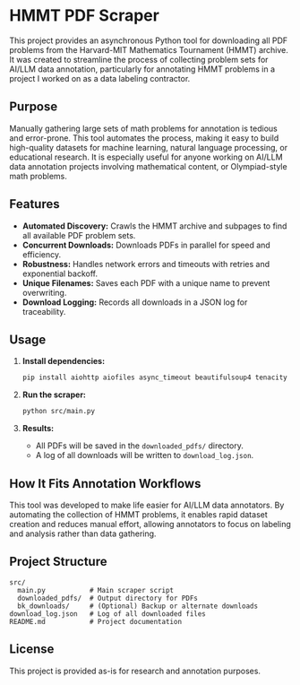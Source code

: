 # HMMT PDF Scraper

This project provides an asynchronous Python tool for downloading all PDF problems from the Harvard-MIT Mathematics Tournament (HMMT) archive. It was created to streamline the process of collecting problem sets for AI/LLM data annotation, particularly for annotating HMMT problems in a project I worked on as a data labeling contractor.

## Purpose

Manually gathering large sets of math problems for annotation is tedious and error-prone. This tool automates the process, making it easy to build high-quality datasets for machine learning, natural language processing, or educational research. It is especially useful for anyone working on AI/LLM data annotation projects involving mathematical content, or Olympiad-style math problems.

## Features

- **Automated Discovery:** Crawls the HMMT archive and subpages to find all available PDF problem sets.
- **Concurrent Downloads:** Downloads PDFs in parallel for speed and efficiency.
- **Robustness:** Handles network errors and timeouts with retries and exponential backoff.
- **Unique Filenames:** Saves each PDF with a unique name to prevent overwriting.
- **Download Logging:** Records all downloads in a JSON log for traceability.

## Usage

1. **Install dependencies:**
   ```bash
   pip install aiohttp aiofiles async_timeout beautifulsoup4 tenacity tqdm
   ```

2. **Run the scraper:**
   ```bash
   python src/main.py
   ```

3. **Results:**
   - All PDFs will be saved in the `downloaded_pdfs/` directory.
   - A log of all downloads will be written to `download_log.json`.

## How It Fits Annotation Workflows

This tool was developed to make life easier for AI/LLM data annotators. By automating the collection of HMMT problems, it enables rapid dataset creation and reduces manual effort, allowing annotators to focus on labeling and analysis rather than data gathering.

## Project Structure

```
src/
  main.py           # Main scraper script
  downloaded_pdfs/  # Output directory for PDFs
  bk_downloads/     # (Optional) Backup or alternate downloads
download_log.json   # Log of all downloaded files
README.md           # Project documentation
```

## License

This project is provided as-is for research and annotation purposes.
